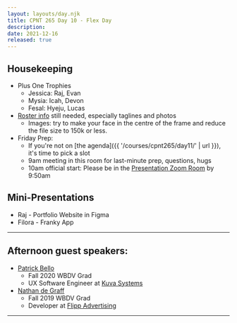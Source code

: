 ```yaml
---
layout: layouts/day.njk
title: CPNT 265 Day 10 - Flex Day
description: 
date: 2021-12-16
released: true
---
```


## Housekeeping
- Plus One Trophies
    - Jessica: Raj, Evan
    - Mysia: Icah, Devon
    - Fesal: Hyeju, Lucas
- [Roster info](https://github.com/sait-wbdv/roster/blob/main/content/f21-roster.yml) still needed, especially taglines and photos
    - Images: try to make your face in the centre of the frame and reduce the file size to 150k or less.
- Friday Prep: 
    - If you're not on [the agenda]({{ '/courses/cpnt265/day11/' | url }}), it's time to pick a slot
    - 9am meeting in this room for last-minute prep, questions, hugs
    - 10am official start: Please be in the [Presentation Zoom Room](https://sait-ca.zoom.us/s/88476835369) by 9:50am

## Mini-Presentations
- Raj - Portfolio Website in Figma
- Filora - Franky App

---

## Afternoon guest speakers: 
- [Patrick Bello](https://www.linkedin.com/in/mayorbello/)
    - Fall 2020 WBDV Grad
    - UX Software Engineer at [Kuva Systems](https://www.kuvasystems.com/)
- [Nathan de Graff](https://www.linkedin.com/in/nathan-de-graaf-57591a196)
    - Fall 2019 WBDV Grad
    - Developer at [Flipp Advertising](https://thinkflipp.com/)

---